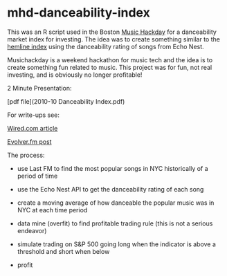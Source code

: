 mhd-danceability-index
======================

This was an R script used in the Boston [Music Hackday](musichackday.org) for a danceability market index for investing.  The idea was to create something similar to the [hemline index](http://en.wikipedia.org/wiki/Hemline_index) using the danceability rating of songs from Echo Nest.  

Musichackday is a weekend hackathon for music tech and the idea is to create something fun related to music.  This project was for fun, not real investing, and is obviously no longer profitable!

2 Minute Presentation:

[pdf file](2010-10 Danceability Index.pdf)

For write-ups see:

[Wired.com article]( http://goo.gl/iPvyZO)

[Evolver.fm post](http://goo.gl/MmqYEG)

The process:

* use Last FM to find the most popular songs in NYC historically of a period of time

* use the Echo Nest API to get the danceability rating of each song

* create a moving average of how danceable the popular music was in NYC at each time period

* data mine (overfit) to find profitable trading rule (this is not a serious endeavor)

* simulate trading on S&P 500 going long when the indicator is above a threshold and short when below

* profit

